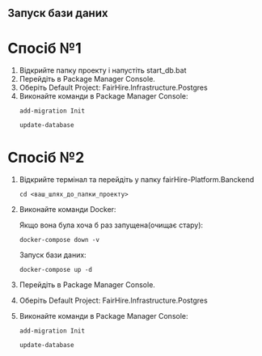 ## Запуск бази даних
# Спосіб №1
1. Відкрийте папку проекту і напустіть start_db.bat
2. Перейдіть в Package Manager Console.
3. Оберіть Default Project: FairHire.Infrastructure.Postgres
4. Виконайте команди в Package Manager Console:
   ```
   add-migration Init
   ```
   ```
   update-database
   ```
# Спосіб №2
1. Відкрийте термінал та перейдіть у папку fairHire-Platform.Banckend
   ```
   cd <ваш_шлях_до_папки_проекту>
   ```
2. Виконайте команди Docker:

   Якщо вона була хоча б раз запущена(очищає стару):
   ```
   docker-compose down -v
   ```
   Запуск бази даних:
   ```
   docker-compose up -d
   ```
3. Перейдіть в Package Manager Console.
4. Оберіть Default Project: FairHire.Infrastructure.Postgres
5. Виконайте команди в Package Manager Console:
   ```
   add-migration Init
   ```
   ```
   update-database
   ```
